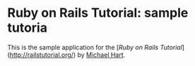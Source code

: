 # Ruby on Rails Tutorial: sample tutoria

This is the sample application for
the [*Ruby on Rails Tutorial*] (http://railstutorial.org/)
by [Michael Hart](http://michaelhart1.com/).